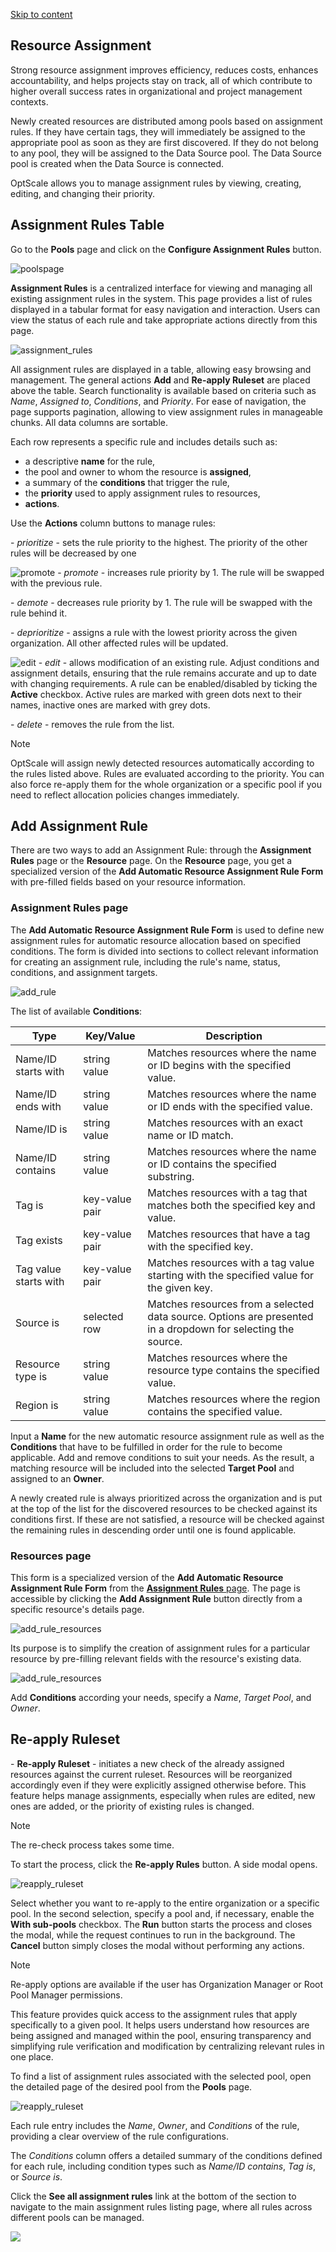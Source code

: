 [Skip to content](https://hystax.com/documentation/optscale/#assign_resources)

## Resource Assignment

Strong resource assignment improves efficiency, reduces costs, enhances accountability, and helps projects stay on track, all of which contribute to higher overall success rates in organizational and project management contexts.

Newly created resources are distributed among pools based on assignment rules. If they have certain tags, they will immediately be assigned to the appropriate pool as soon as they are first discovered. If they do not belong to any pool, they will be assigned to the Data Source pool. The Data Source pool is created when the Data Source is connected.

OptScale allows you to manage assignment rules by viewing, creating, editing, and changing their priority.

## Assignment Rules Table

Go to the **Pools** page and click on the **Configure Assignment Rules** button.

![poolspage](https://hystax.com/documentation/optscale/_static/screens/assign_resources/poolspage.png)

**Assignment Rules** is a centralized interface for viewing and managing all existing assignment rules in the system. This page provides a list of rules displayed in a tabular format for easy navigation and interaction. Users can view the status of each rule and take appropriate actions directly from this page.

![assignment_rules](https://hystax.com/documentation/optscale/_static/screens/assign_resources/assignment_rules.png)

All assignment rules are displayed in a table, allowing easy browsing and management. The general actions **Add** and **Re-apply Ruleset** are placed above the table. Search functionality is available based on criteria such as *Name*, *Assigned to*, *Conditions*, and *Priority*. For ease of navigation, the page supports pagination, allowing to view assignment rules in manageable chunks. All data columns are sortable.

Each row represents a specific rule and includes details such as:

- a descriptive **name** for the rule,
- the pool and owner to whom the resource is **assigned**,
- a summary of the **conditions** that trigger the rule,
- the **priority** used to apply assignment rules to resources,
- **actions**.

Use the **Actions** column buttons to manage rules:

\- *prioritize* - sets the rule priority to the highest. The priority of the other rules will be decreased by one

![promote](https://hystax.com/documentation/optscale/_static/screens/assign_resources/promote.png) - *promote* - increases rule priority by 1. The rule will be swapped with the previous rule.

\- *demote* - decreases rule priority by 1. The rule will be swapped with the rule behind it.

\- *deprioritize* - assigns a rule with the lowest priority across the given organization. All other affected rules will be updated.

![edit](https://hystax.com/documentation/optscale/_static/screens/assign_resources/edit.png) - *edit* - allows modification of an existing rule. Adjust conditions and assignment details, ensuring that the rule remains accurate and up to date with changing requirements. A rule can be enabled/disabled by ticking the **Active** checkbox. Active rules are marked with green dots next to their names, inactive ones are marked with grey dots.

\- *delete* - removes the rule from the list.

Note

OptScale will assign newly detected resources automatically according to the rules listed above. Rules are evaluated according to the priority. You can also force re-apply them for the whole organization or a specific pool if you need to reflect allocation policies changes immediately.

## Add Assignment Rule

There are two ways to add an Assignment Rule: through the **Assignment Rules** page or the **Resource** page. On the **Resource** page, you get a specialized version of the **Add Automatic Resource Assignment Rule Form** with pre-filled fields based on your resource information.

### Assignment Rules page

The **Add Automatic Resource Assignment Rule Form** is used to define new assignment rules for automatic resource allocation based on specified conditions. The form is divided into sections to collect relevant information for creating an assignment rule, including the rule's name, status, conditions, and assignment targets.

![add_rule](https://hystax.com/documentation/optscale/_static/screens/assign_resources/add_rule.png)

The list of available **Conditions**:

| Type | Key/Value | Description |
| --- | --- | --- |
| Name/ID starts with | string value | Matches resources where the name or ID begins with the specified value. |
| Name/ID ends with | string value | Matches resources where the name or ID ends with the specified value. |
| Name/ID is | string value | Matches resources with an exact name or ID match. |
| Name/ID contains | string value | Matches resources where the name or ID contains the specified substring. |
| Tag is | key-value pair | Matches resources with a tag that matches both the specified key and value. |
| Tag exists | key-value pair | Matches resources that have a tag with the specified key. |
| Tag value starts with | key-value pair | Matches resources with a tag value starting with the specified value for the given key. |
| Source is | selected row | Matches resources from a selected data source. Options are presented in a dropdown for selecting the source. |
| Resource type is | string value | Matches resources where the resource type contains the specified value. |
| Region is | string value | Matches resources where the region contains the specified value. |

Input a **Name** for the new automatic resource assignment rule as well as the **Conditions** that have to be fulfilled in order for the rule to become applicable. Add and remove conditions to suit your needs. As the result, a matching resource will be included into the selected **Target Pool** and assigned to an **Owner**.

A newly created rule is always prioritized across the organization and is put at the top of the list for the discovered resources to be checked against its conditions first. If these are not satisfied, a resource will be checked against the remaining rules in descending order until one is found applicable.

### Resources page

This form is a specialized version of the **Add Automatic Resource Assignment Rule Form** from the [**Assignment Rules** page](https://hystax.com/documentation/optscale/assign_resources.html#assignment-rules-page). The page is accessible by clicking the **Add Assignment Rule** button directly from a specific resource's details page.

![add_rule_resources](https://hystax.com/documentation/optscale/_static/screens/assign_resources/resources_tab.png)

Its purpose is to simplify the creation of assignment rules for a particular resource by pre-filling relevant fields with the resource's existing data.

![add_rule_resources](https://hystax.com/documentation/optscale/_static/screens/assign_resources/add_rule_resources.png)

Add **Conditions** according your needs, specify a *Name*, *Target Pool*, and *Owner*.

## Re-apply Ruleset

\- **Re-apply Ruleset** - initiates a new check of the already assigned resources against the current ruleset. Resources will be reorganized accordingly even if they were explicitly assigned otherwise before. This feature helps manage assignments, especially when rules are edited, new ones are added, or the priority of existing rules is changed.

Note

The re-check process takes some time.

To start the process, click the **Re-apply Rules** button. A side modal opens.

![reapply_ruleset](https://hystax.com/documentation/optscale/_static/screens/assign_resources/reapply_ruleset.png)

Select whether you want to re-apply to the entire organization or a specific pool. In the second selection, specify a pool and, if necessary, enable the **With sub-pools** checkbox. The **Run** button starts the process and closes the modal, while the request continues to run in the background. The **Cancel** button simply closes the modal without performing any actions.

Note

Re-apply options are available if the user has Organization Manager or Root Pool Manager permissions.

This feature provides quick access to the assignment rules that apply specifically to a given pool. It helps users understand how resources are being assigned and managed within the pool, ensuring transparency and simplifying rule verification and modification by centralizing relevant rules in one place.

To find a list of assignment rules associated with the selected pool, open the detailed page of the desired pool from the **Pools** page.

![reapply_ruleset](https://hystax.com/documentation/optscale/_static/screens/assign_resources/poolrelated_assignment_rules.png)

Each rule entry includes the *Name*, *Owner*, and *Conditions* of the rule, providing a clear overview of the rule configurations.

The *Conditions* column offers a detailed summary of the conditions defined for each rule, including condition types such as *Name/ID contains*, *Tag is*, or *Source is*.

Click the **See all assignment rules** link at the bottom of the section to navigate to the main assignment rules listing page, where all rules across different pools can be managed.

![](https://hystax.com/documentation/optscale/images/snipp4.svg)